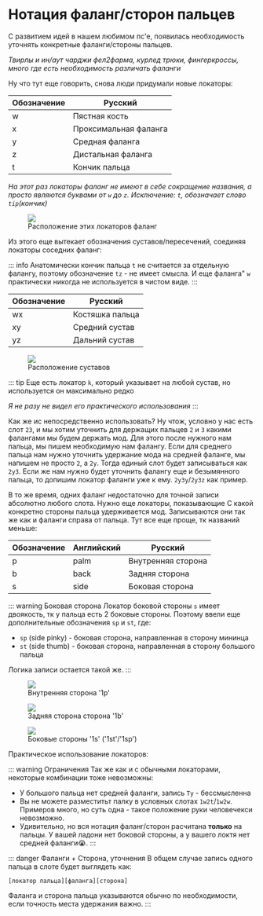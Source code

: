 # Нотация фаланг/сторон пальцев

С развитием идей в нашем любимом пс'е, появилась необходимость уточнять конкретные фаланги/стороны пальцев. 

*Твирлы и ин/аут чарджи фел2фарма, курлед трюки, фингеркроссы, много где есть необходимость различать фаланги*

Ну что тут еще говорить, снова люди придумали новые локаторы:

| Обозначение | Русский |
| - | - |
| w | Пястная кость |
| x | Проксимальная фаланга |
| y | Средная фаланга |
| z | Дистальная фаланга |
| t | Кончик пальца |

*На этот раз локаторы фаланг не имеют в себе сокращение названия, а просто являются буквами от `w` до `z`. Исключение: `t`, обозначает слово `tip`(кончик)*

<figure :class="$style.normaling">
  <img src="./UsedData/phalanx/Phalanx1.jpg" />
  <figcaption>
    Расположение этих локаторов фаланг
  </figcaption>
</figure>

Из этого еще вытекает обозначения суставов/пересечений, соединяя локаторы соседних фаланг:

::: info
Анатомически кончик пальца `t` не считается за отдельную фалангу, поэтому обозначение `tz` - не имеет смысла.
И еще фаланга" `w` практически никогда не используется в чистом виде.
:::

| Обозначение | Русский |
| - | - |
| wx | Костяшка пальца |
| xy | Средний сустав |
| yz | Дальний сустав |

<figure :class="$style.normaling">
  <img src="./UsedData/phalanx/Phalanx2.jpg" />
  <figcaption>
    Расположение суставов
  </figcaption>
</figure>

::: tip
Еще есть локатор `k`, который указывает на любой сустав, но используется он максимально редко

*Я не разу не видел его практического использования*
:::

<!--TODO: слоты 1y2y 1z2z 1y2y 12t 1yz2yz-->

Как же ис непосредственно использовать? Ну чтож, условно у нас есть слот `23`, и мы хотим уточнить для держащих пальцев `2` и `3` какими фалангами мы будем держать мод. Для этого после нужного нам пальца, мы пишем необходимую нам фалангу. Если для среднего пальца нам нужно уточнить удержание мода на средней фаланге, мы напишем не просто `2`, а `2y`. Тогда единый слот будет записываться как `2y3`. Если же нам нужно будет уточнить фалангу еще и безымянного пальца, то допишим локатор фаланги уже к ему. `2y3y`/`2y3z` как пример.

В то же время, одних фаланг недостаточно для точной записи абсолютно любого слота. Нужно еще локаторы, показывающие С какой конкретно стороны пальца удерживается мод. Записываются они так же как и фаланги справа от пальца. Тут все еще проще, тк названий меньше:

| Обозначение | Английский | Русский |
| - | - |  - |
| p | palm | Внутренняя сторона |
| b | back | Задняя сторона |
| s | side | Боковая сторона |

::: warning Боковая сторона
Локатор боковой стороны `s` имеет двоякость, тк у пальца есть 2 боковые стороны. Поэтому ввели еще дополнительные обозначения `sp` и `st`, где:
- `sp` (side pinky) - боковая сторона, направленная в сторону мининца
- `st` (side thumb) - боковая сторона, направленная в сторону большого пальца

Логика записи остается такой же.
:::

<div>
  <figure :class="$style.blocking">
    <img src="./UsedData/phalanx/PhalanxPalm.jpg" />
    <figcaption>
      Внутренняя сторона '1p'
    </figcaption>
  </figure>

  <figure :class="$style.blocking">
    <img src="./UsedData/phalanx/PhalanxBack.jpg" />
    <figcaption>
      Задняя сторона сторона '1b'
    </figcaption>
  </figure>

  <figure :class="$style.blocking">
    <img src="./UsedData/phalanx/PhalanxS.jpg" />
    <figcaption>
      Боковые стороны '1s' ('1st'/'1sp')
    </figcaption>
  </figure>
</div>

Практическое использование локаторов:

<!--TODO: слоты Tp1p, Tb1p, Tp1b, 2b2b-->


::: warning Ограничения
Так же как и с обычными локаторами, некоторые комбинации тоже невозможны:
- У большого пальца нет средней фаланги, запись `Ty` - бессмысленна
- Вы не можете разместитьт палку в условных слотах `1w2t`/`1w2w`. Примеров много, но суть одна - такое положение руки человечекси невозможно.
- Удивительно, но вся нотация фаланг/сторон расчитана **только** на пальцы. У вашей ладони нет боковой стороны, а у вашего локтя нет средней фаланги😭.
:::

::: danger Фаланги + Сторона, уточнения
В общем случае запись одного пальца в слоте будет выглядеть как:
```
[локатор пальца][фаланга][сторона]
```

Фаланга и сторона пальца указываются обычно по необходимости, если точность места удержания важно.
:::

<!--@include: ../../inlineStyle.md-->